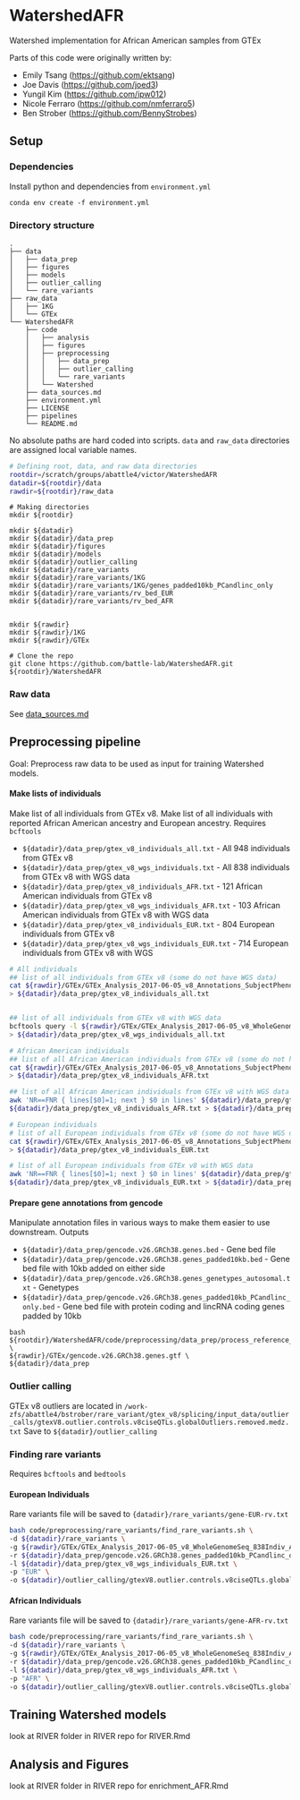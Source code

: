 # WatershedAFR
Watershed implementation for African American samples from GTEx


Parts of this code were originally written by:
* Emily Tsang (https://github.com/ektsang)
* Joe Davis (https://github.com/joed3)
* Yungil Kim (https://github.com/ipw012)
* Nicole Ferraro (https://github.com/nmferraro5)
* Ben Strober (https://github.com/BennyStrobes)

## Setup

### Dependencies

Install python and dependencies from `environment.yml`
```
conda env create -f environment.yml
```


### Directory structure
```
.
├── data
│   ├── data_prep
│   ├── figures
│   ├── models
│   ├── outlier_calling
│   └── rare_variants
├── raw_data
│   ├── 1KG
│   └── GTEx
└── WatershedAFR
    ├── code
    │   ├── analysis
    │   ├── figures
    │   ├── preprocessing
    │   │   ├── data_prep
    │   │   ├── outlier_calling
    │   │   └── rare_variants
    │   └── Watershed
    ├── data_sources.md
    ├── environment.yml
    ├── LICENSE
    ├── pipelines
    └── README.md
```

No absolute paths are hard coded into scripts. `data` and `raw_data` directories are assigned local variable names.

```bash
# Defining root, data, and raw data directories
rootdir=/scratch/groups/abattle4/victor/WatershedAFR
datadir=${rootdir}/data
rawdir=${rootdir}/raw_data
```

```
# Making directories
mkdir ${rootdir}

mkdir ${datadir}
mkdir ${datadir}/data_prep
mkdir ${datadir}/figures
mkdir ${datadir}/models
mkdir ${datadir}/outlier_calling
mkdir ${datadir}/rare_variants
mkdir ${datadir}/rare_variants/1KG
mkdir ${datadir}/rare_variants/1KG/genes_padded10kb_PCandlinc_only
mkdir ${datadir}/rare_variants/rv_bed_EUR
mkdir ${datadir}/rare_variants/rv_bed_AFR


mkdir ${rawdir}
mkdir ${rawdir}/1KG
mkdir ${rawdir}/GTEx

# Clone the repo
git clone https://github.com/battle-lab/WatershedAFR.git ${rootdir}/WatershedAFR

```

### Raw data
See [data_sources.md](https://github.com/battle-lab/WatershedAFR/blob/master/data_sources.md)

## Preprocessing pipeline
Goal: Preprocess raw data to be used as input for training Watershed models.

<!---
### Expression data correction and normalization


#### Generate tpm and read count matrices from GTEx V8

Generate file mapping sample identifiers to tissues. Restrict to samples that pass RNA-seq QC (marked as RNASEQ in SMAFRZE column).
```
cat ${rawdir}/GTEx/GTEx_Analysis_v8_Annotations_SampleAttributesDS.txt | tail -n+2 | cut -f1,7,17 | \
  sed 's/ - /_/' | sed 's/ /_/g' | sed 's/(//' | sed 's/)//' | sed 's/c-1/c1/' | \
  awk '$3=="RNASEQ" {print $1"\t"$2}' | sort -k 1 > ${datadir}/data_prep/gtex_v8_samples_tissues.txt
```

Split combined TPM and read counts by tissue.
``` 
# split TPM
OUT=${datadir}/data_prep/PEER
GTEX=${rawdir}/GTEx/GTEx_Analysis_2017-06-05_v8_RNASeQCv1.1.9_gene_tpm.gct.gz
SAMPLE=${datadir}/data_prep/gtex_v8_samples_tissues.txt
END='.tpm.txt'
python code/preprocessing/data_prep/split_expr_by_tissues.py --gtex $GTEX --out $OUT --sample $SAMPLE --end $END


# split read counts
GTEX=${rawdir}/GTEx/GTEx_Analysis_2017-06-05_v8_RNASeQCv1.1.9_gene_reads.gct.gz
END='.reads.txt'
python code/preprocessing/data_prep/split_expr_by_tissues.py --gtex $GTEX --out $OUT --sample $SAMPLE --end $END

```

#### Generate PEER corrected data (includes non-EAs) with covariates removed


For each tissue, filter for genes with > 20% individuals with TPM > 0.1 and read count > 6, Log2(tpm + 2) transfrom the data, and then z-transform.
```
Rscript code/preprocessing/data_prep/preprocess_expr.R
```

Generate list of top eQTLs for each gene in each tissue, extract from VCF, convert to number alternative alleles
```


bash code/preprocessing/data_prep/get_genotypes.sh
```
--->


#### Make lists of individuals
Make list of all individuals from GTEx v8. Make list of all individuals with reported African American ancestry and European ancestry. Requires `bcftools`
* `${datadir}/data_prep/gtex_v8_individuals_all.txt` - All 948 individuals from GTEx v8
* `${datadir}/data_prep/gtex_v8_wgs_individuals.txt` - All 838 individuals from GTEx v8 with WGS data
* `${datadir}/data_prep/gtex_v8_individuals_AFR.txt` - 121 African American individuals from GTEx v8
* `${datadir}/data_prep/gtex_v8_wgs_individuals_AFR.txt` - 103 African American individuals from GTEx v8 with WGS data
* `${datadir}/data_prep/gtex_v8_individuals_EUR.txt` - 804 European individuals from GTEx v8
* `${datadir}/data_prep/gtex_v8_wgs_individuals_EUR.txt` - 714 European individuals from GTEx v8 with WGS 

```bash
# All individuals
## list of all individuals from GTEx v8 (some do not have WGS data)
cat ${rawdir}/GTEx/GTEx_Analysis_2017-06-05_v8_Annotations_SubjectPhenotypesDS.txt | awk -F "\t" 'NR>1{print $1}' \
> ${datadir}/data_prep/gtex_v8_individuals_all.txt


## list of all individuals from GTEx v8 with WGS data
bcftools query -l ${rawdir}/GTEx/GTEx_Analysis_2017-06-05_v8_WholeGenomeSeq_838Indiv_Analysis_Freeze.SHAPEIT2_phased.vcf.gz \
> ${datadir}/data_prep/gtex_v8_wgs_individuals_all.txt

# African American individuals
## list of all African American individuals from GTEx v8 (some do not have WGS data)
cat ${rawdir}/GTEx/GTEx_Analysis_2017-06-05_v8_Annotations_SubjectPhenotypesDS.txt | awk -F '\t' '{if ($5 == 2) print $1;}' \
> ${datadir}/data_prep/gtex_v8_individuals_AFR.txt

## list of all African American individuals from GTEx v8 with WGS data
awk 'NR==FNR { lines[$0]=1; next } $0 in lines' ${datadir}/data_prep/gtex_v8_wgs_individuals_all.txt \
${datadir}/data_prep/gtex_v8_individuals_AFR.txt > ${datadir}/data_prep/gtex_v8_wgs_individuals_AFR.txt

# European individuals
# list of all European individuals from GTEx v8 (some do not have WGS data)
cat ${rawdir}/GTEx/GTEx_Analysis_2017-06-05_v8_Annotations_SubjectPhenotypesDS.txt | awk -F '\t' '{if ($5 == 3) print $1;}' \
> ${datadir}/data_prep/gtex_v8_individuals_EUR.txt

# list of all European individuals from GTEx v8 with WGS data
awk 'NR==FNR { lines[$0]=1; next } $0 in lines' ${datadir}/data_prep/gtex_v8_wgs_individuals_all.txt \
${datadir}/data_prep/gtex_v8_individuals_EUR.txt > ${datadir}/data_prep/gtex_v8_wgs_individuals_EUR.txt
```

<!---
#### Make flat files from normalized data

```{bash, eval=FALSE, cache=TRUE}
python preprocessing/data_prep/gather_filter_normalized_expression_v8.py
```
--->

#### Prepare gene annotations from gencode

Manipulate annotation files in various ways to make them easier to use downstream.
Outputs
* `${datadir}/data_prep/gencode.v26.GRCh38.genes.bed` - Gene bed file
* `${datadir}/data_prep/gencode.v26.GRCh38.genes_padded10kb.bed` - Gene bed file with 10kb added on either side
* `${datadir}/data_prep/gencode.v26.GRCh38.genes_genetypes_autosomal.txt` - Genetypes
* `${datadir}/data_prep/gencode.v26.GRCh38.genes_padded10kb_PCandlinc_only.bed` - Gene bed file with protein coding and lincRNA coding genes padded by 10kb
```
bash ${rootdir}/WatershedAFR/code/preprocessing/data_prep/process_reference_files.sh \
${rawdir}/GTEx/gencode.v26.GRCh38.genes.gtf \
${datadir}/data_prep
```


### Outlier calling
<!---
Using outlier calling method from watershed paper

https://github.com/nmferraro5/correlation_outliers
--->

GTEx v8 outliers are located in 
`/work-zfs/abattle4/bstrober/rare_variant/gtex_v8/splicing/input_data/outlier_calls/gtexV8.outlier.controls.v8ciseQTLs.globalOutliers.removed.medz.txt`
Save to `${datadir}/outlier_calling`

### Finding rare variants
Requires `bcftools` and `bedtools`

#### European Individuals
Rare variants file will be saved to `{datadir}/rare_variants/gene-EUR-rv.txt`

```bash
bash code/preprocessing/rare_variants/find_rare_variants.sh \
-d ${datadir}/rare_variants \
-g ${rawdir}/GTEx/GTEx_Analysis_2017-06-05_v8_WholeGenomeSeq_838Indiv_Analysis_Freeze.SHAPEIT2_phased.vcf.gz \
-r ${datadir}/data_prep/gencode.v26.GRCh38.genes_padded10kb_PCandlinc_only.bed \
-l ${datadir}/data_prep/gtex_v8_wgs_individuals_EUR.txt \
-p "EUR" \
-o ${datadir}/outlier_calling/gtexV8.outlier.controls.v8ciseQTLs.globalOutliers.removed.medz.txt

```

#### African Individuals
Rare variants file will be saved to `{datadir}/rare_variants/gene-AFR-rv.txt`

```bash
bash code/preprocessing/rare_variants/find_rare_variants.sh \
-d ${datadir}/rare_variants \
-g ${rawdir}/GTEx/GTEx_Analysis_2017-06-05_v8_WholeGenomeSeq_838Indiv_Analysis_Freeze.SHAPEIT2_phased.vcf.gz \
-r ${datadir}/data_prep/gencode.v26.GRCh38.genes_padded10kb_PCandlinc_only.bed \
-l ${datadir}/data_prep/gtex_v8_wgs_individuals_AFR.txt \
-p "AFR" \
-o ${datadir}/outlier_calling/gtexV8.outlier.controls.v8ciseQTLs.globalOutliers.removed.medz.txt

```


## Training Watershed models
look at RIVER folder in RIVER repo for RIVER.Rmd

## Analysis and Figures
look at RIVER folder in RIVER repo for enrichment_AFR.Rmd


